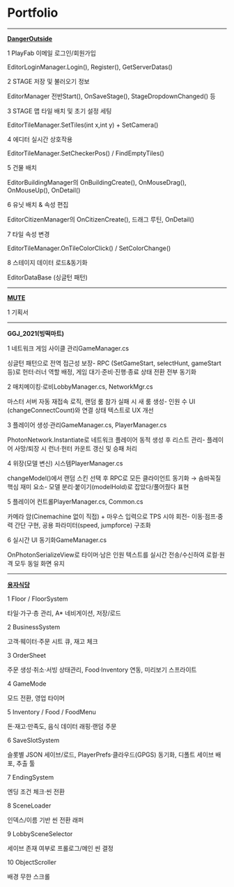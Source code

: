 # Portfolio

------------------------------------------------------------------------------------------------------------------------------------------------------------------------------------

**[DangerOutside](https://www.youtube.com/shorts/YmX-osyXW10?feature=share)**



  1	PlayFab 이메일 로그인/회원가입
  
  EditorLoginManager.Login(), Register(), GetServerDatas()

  2	STAGE 저장 및 불러오기 정보
  
  EditorManager 전반Start(), OnSaveStage(), StageDropdownChanged() 등

  3	STAGE 맵 타일 배치 및 초기 설정 세팅
  
  EditorTileManager.SetTiles(int x,int y) + SetCamera()

  4	에디터 실시간 상호작용
  
  EditorTileManager.SetCheckerPos() / FindEmptyTiles()

  5	건물 배치
  
  EditorBuildingManager의 OnBuildingCreate(), OnMouseDrag(), OnMouseUp(), OnDetail()

  6	유닛 배치 & 속성 편집
  
  EditorCitizenManager의 OnCitizenCreate(), 드래그 루틴, OnDetail()

  7	타일 속성 변경
  
  EditorTileManager.OnTileColorClick() / SetColorChange()

  8	스테이지 데이터 로드&동기화
  
  EditorDataBase (싱글턴 패턴)
 
------------------------------------------------------------------------------------------------------------------------------------------------------------------------------------
**[MUTE](https://youtu.be/y38XHhIzL0Y?si=Gl-Ovg8Akp7h3ICM)**



  1 기획서
  
------------------------------------------------------------------------------------------------------------------------------------------------------------------------------------

**GGJ_2021(빙떡마트)**

  1	네트워크 게임 사이클 관리GameManager.cs
  
  싱글턴 패턴으로 전역 접근성 보장- RPC (SetGameStart, selectHunt, gameStart 등)로 헌터·러너 역할 배정, 게임 대기·준비·진행·종료 상태 전환 전부 동기화
  
  2	매치메이킹·로비LobbyManager.cs, NetworkMgr.cs
  
  마스터 서버 자동 재접속 로직, 랜덤 룸 참가 실패 시 새 룸 생성- 인원 수 UI (changeConnectCount)와 연결 상태 텍스트로 UX 개선
  
  3	플레이어 생성·관리GameManager.cs, PlayerManager.cs
  
  PhotonNetwork.Instantiate로 네트워크 플레이어 동적 생성 후 리스트 관리- 플레이어 사망/퇴장 시 런너·헌터 카운트 갱신 및 승패 처리
  
  4	위장(모델 변신) 시스템PlayerManager.cs
  
  changeModel()에서 랜덤 스킨 선택 후 RPC로 모든 클라이언트 동기화 → 숨바꼭질 핵심 재미 요소- 모델 분리·붙이기(modelHold)로 잡았다/풀어줬다 표현
  
  5	플레이어 컨트롤PlayerManager.cs, Common.cs
  
  카메라 암(Cinemachine 없이 직접) + 마우스 입력으로 TPS 시야 회전- 이동·점프·중력 간단 구현, 공용 파라미터(speed, jumpforce) 구조화
  
  6	실시간 UI 동기화GameManager.cs
  
  OnPhotonSerializeView로 타이머·남은 인원 텍스트를 실시간 전송/수신하여 로컬·원격 모두 동일 화면 유지
  
  ------------------------------------------------------------------------------------------------------------------------------------------------------------------------------------
**[용자식당](https://youtu.be/y4u6sUdqxXU)**
  
1	Floor / FloorSystem

타일·가구·층 관리, A* 네비게이션, 저장/로드

2	BusinessSystem

고객·웨이터·주문 시트 큐, 재고 체크

3	OrderSheet

주문 생성·취소·서빙 상태관리, Food·Inventory 연동, 미리보기 스프라이트

4	GameMode

모드 전환, 영업 타이머

5	Inventory / Food / FoodMenu

돈·재고·만족도, 음식 데이터 래핑·랜덤 주문

6	SaveSlotSystem

슬롯별 JSON 세이브/로드, PlayerPrefs·클라우드(GPGS) 동기화, 디폴트 세이브 배포, 추출 툴

7	EndingSystem

엔딩 조건 체크·씬 전환

8	SceneLoader

인덱스/이름 기반 씬 전환 래퍼

9	LobbySceneSelector

세이브 존재 여부로 프롤로그/메인 씬 결정

10	ObjectScroller

배경 무한 스크롤

